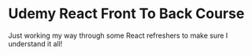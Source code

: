 # Udemy React Front To Back Course

Just working my way through some React refreshers to make sure I understand it all!
